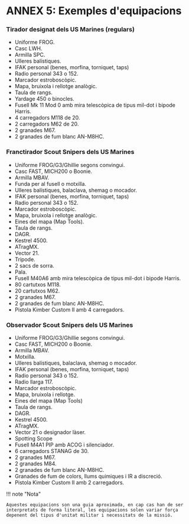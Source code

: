 # ANNEX 5: Exemples d'equipacions

### Tirador designat dels US Marines (regulars)

- Uniforme FROG.
- Casc LWH.
- Armilla SPC.
- Ulleres balístiques.
- IFAK personal (benes, morfina, torniquet, taps)
- Radio personal 343 o 152.
- Marcador estroboscòpic.
- Mapa, bruixola i rellotge analògic.
- Taula de rangs.
- Yardage 450 o binocles.
- Fusell Mk 11 Mod 0 amb mira telescòpica de tipus mil-dot i bipode Harris.
- 4 carregadors M118 de 20.
- 2 carregadors M62 de 20.
- 2 granades M67.
- 2 granades de fum blanc AN-M8HC.

### Franctirador Scout Snipers dels US Marines

- Uniforme FROG/G3/Ghillie segons convingui.
- Casc FAST, MICH200 o Boonie.
- Armilla MBAV.
- Funda per al fusell o motxilla.
- Ulleres balístiques, balaclava, shemag o mocador.
- IFAK personal (benes, morfina, torniquet, taps)
- Radio personal 343 o 152.
- Marcador estroboscòpic.
- Mapa, bruixola i rellotge analògic.
- Eines del mapa (Map Tools).
- Taula de rangs.
- DAGR.
- Kestrel 4500.
- ATragMX.
- Vector 21.
- Tripode.
- 2 sacs de sorra.
- Pala.
- Fusell M40A6 amb mira telescòpica de tipus mil-dot i bipode Harris.
- 80 cartutxos M118.
- 20 cartutxos M62.
- 2 granades M67.
- 2 granades de fum blanc AN-M8HC.
- Pistola Kimber Custom II amb 4 carregadors.

### Observador Scout Snipers dels US Marines

- Uniforme FROG/G3/Ghillie segons convingui.
- Casc FAST, MICH200 o Boonie.
- Armilla MBAV.
- Motxilla.
- Ulleres balístiques, balaclava, shemag o mocador.
- IFAK personal (benes, morfina, torniquet, taps)
- Radio personal 343 o 152.
- Radio llarga 117.
- Marcador estroboscòpic.
- Mapa, bruixola i rellotge.
- Eines del mapa (Map Tools)
- Taula de rangs.
- DAGR.
- Kestrel 4500.
- ATragMX.
- Vector 21 o designador làser.
- Spotting Scope
- Fusell M4A1 PIP amb ACOG i silenciador.
- 6 carregadors STANAG de 30.
- 2 granades M67.
- 2 granades M84.
- 2 granades de fum blanc AN-M8HC.
- Granades de fum de colors, llums quimiques i IR a discreció.
- Pistola Kimber Custom II amb 2 carregadors.

!!! note "Nota"

	Aquestes equipacions son una guia aproximada, en cap cas han de ser interpretats de forma literal, les equipacions solen variar força depenent del tipus d'unitat militar i necessitats de la missió.
